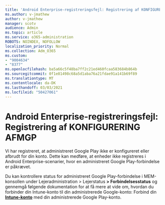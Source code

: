 ```yaml
---
title: 'Android Enterprise-registreringsfejl: Registrering af KONFIGURERING AFMGP'
ms.author: v-jmathew
author: v-jmathew
manager: scotv
audience: Admin
ms.topic: article
ms.service: o365-administration
ROBOTS: NOINDEX, NOFOLLOW
localization_priority: Normal
ms.collection: Adm_O365
ms.custom:
- "9004634"
- "8377"
ms.openlocfilehash: ba5a66c5f48ba7ff2c21ed460fcaa583684b864b
ms.sourcegitcommit: 0f1e81498c68a5d1aba76a21fdae91a141b69f89
ms.translationtype: MT
ms.contentlocale: da-DK
ms.lasthandoff: 03/03/2021
ms.locfileid: "50427061"
---
```

# <a name="android-enterprise-enrollment-error-mgp-set-up-detection"></a>Android Enterprise-registreringsfejl: Registrering af KONFIGURERING AFMGP

Vi har registreret, at administreret Google Play ikke er konfigureret eller afbrudt for din konto. Dette kan medføre, at enheder ikke registreres i Android Enterprise-scenarier, hvor en administreret Google Play-forbindelse er påkrævet.

Du kan kontrollere status for administreret Google Play-forbindelse i MEM-konsollen under Lejeradministration > Lejerstatus **> Forbindelsesstatus** og gennemgå følgende dokumentation for at få mere at vide om, hvordan du forbinder din Intune-konto til din administrerede Google-konto: Forbind din **[Intune-konto](https://docs.microsoft.com/mem/intune/enrollment/connect-intune-android-enterprise)** med din administrerede Google Play-konto.
